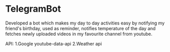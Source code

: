 # TelegramBot
Developed a bot which makes my day to day activities easy by notifying my friend's birthday, used as reminder, notifies temperature of the day and fetches newly uploaded videos in my favourite channel from youtube.

API:
1.Google youtube-data-api
2.Weather api
